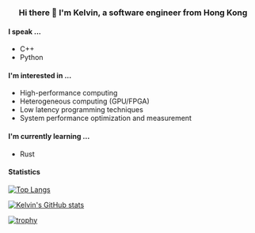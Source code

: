 <p align="center">
<h3 align="center">Hi there 👋 I'm Kelvin, a software engineer from Hong Kong</h3> 
</p>

#### I speak ...
* C++
* Python

#### I'm interested in ...
* High-performance computing
* Heterogeneous computing (GPU/FPGA)
* Low latency programming techniques
* System performance optimization and measurement

#### I'm currently learning ...
* Rust

#### Statistics

[![Top Langs](https://github-readme-stats-six-ebon.vercel.app/api/top-langs/?username=Kelvinyu1117&exclude_repo=quantized-neural-network-inference-on-fpga&theme=nord)](https://github.com/anuraghazra/github-readme-stats)

[![Kelvin's GitHub stats](https://github-readme-stats-six-ebon.vercel.app/api?username=Kelvinyu1117&theme=nord)](https://github.com/anuraghazra/github-readme-stats)

[![trophy](https://github-profile-trophy.vercel.app/?username=ryo-ma&theme=nord)](https://github.com/ryo-ma/github-profile-trophy)

